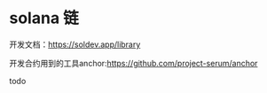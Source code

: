 # solana 链

开发文档：https://soldev.app/library

开发合约用到的工具anchor:https://github.com/project-serum/anchor

todo